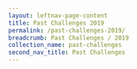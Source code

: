 ```yaml
---
layout: leftnav-page-content
title: Past Challenges 2019
permalink: /past-challenges-2019/
breadcrumb: Past Challenges / 2019
collection_name: past-challenges
second_nav_title: Past Challenges
---
```


